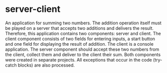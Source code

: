 # server-client
An application for summing two numbers.
The addition operation itself must be played on a server that accepts two additions and delivers the result.
Therefore, this application contains two components: server and client.
The client component consists of two fields for entering inputs, a start button and one field for displaying the result of addition.
The client is a console application.
The server component should accept these two numbers from the client, collect them and deliver to the client their sum.
Both components were created in separate projects.
All exceptions that occur in the code (try-catch blocks) are also processed.
